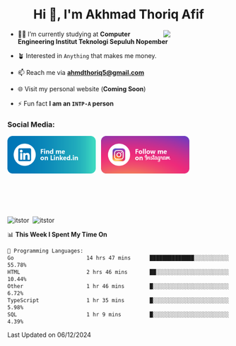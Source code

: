<h1 align="center">Hi 👋, I'm Akhmad Thoriq Afif</h1>

<img align="right" src="https://i.giphy.com/media/VbnUQpnihPSIgIXuZv/giphy.webp" style="width:30%;">

- 👨‍🎓 I’m currently studying at **Computer Engineering Institut Teknologi Sepuluh Nopember**

- 🪴 Interested in `Anything` that makes me money.

- 📫 Reach me via **ahmdthoriq5@gmail.com**

- 🌐 Visit my personal website (**Coming Soon**)

- ⚡ Fun fact **I am an `INTP-A` person**

<h3 align="left">Social Media:</h3>
<p align="left">
<a href="https://linkedin.com/in/akhmad-thoriq-afif" target="_blank"><img align="center" src="./images/linkedin.png" alt="akhmad-thoriq-afif" width="200" /></a>&nbsp;&nbsp;
<a href="https://instagram.com/ahmdthoriq_" target="_blank"><img align="center" src="./images/instagram.png" alt="ahmdthoriq_"width="200" /></a>
</p>
</br>
</br>
</br>
</br>
<p><img align="center" src="https://github-readme-stats.vercel.app/api?username=itstor&show_icons=true&locale=en&theme=nord" alt="itstor" height="170"/>&nbsp;&nbsp;<img align="center" src="https://github-readme-stats.vercel.app/api/top-langs?username=itstor&show_icons=true&locale=en&layout=compact&theme=nord" alt="itstor" height="170" /></p>

<!--START_SECTION:waka-->
📊 **This Week I Spent My Time On** 

```text
💬 Programming Languages: 
Go                       14 hrs 47 mins      ██████████████░░░░░░░░░░░   55.78% 
HTML                     2 hrs 46 mins       ██░░░░░░░░░░░░░░░░░░░░░░░   10.44% 
Other                    1 hr 46 mins        █░░░░░░░░░░░░░░░░░░░░░░░░   6.72% 
TypeScript               1 hr 35 mins        █░░░░░░░░░░░░░░░░░░░░░░░░   5.98% 
SQL                      1 hr 9 mins         █░░░░░░░░░░░░░░░░░░░░░░░░   4.39%

```


 Last Updated on 06/12/2024
<!--END_SECTION:waka-->
